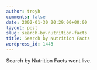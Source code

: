 ```yaml
---
author: troyh
comments: false
date: 2002-01-30 20:29:00+00:00
layout: post
slug: search-by-nutrition-facts
title: Search by Nutrition Facts
wordpress_id: 1443
---
```


Search by Nutrition Facts went live.
